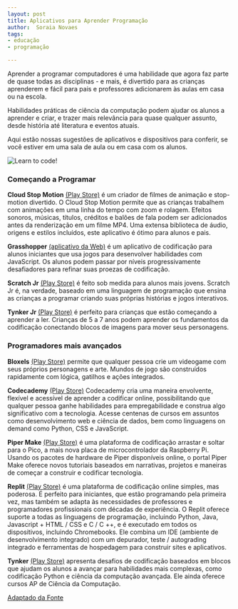 ```yaml
---
layout: post
title: Aplicativos para Aprender Programação
author:  Soraia Novaes
tags: 
- educação
- programação

---
```


Aprender a programar computadores é uma habilidade que agora faz parte de quase todas as disciplinas - e mais, é divertido para as crianças aprenderem e fácil para pais e professores adicionarem às aulas em casa ou na escola.

Habilidades práticas de ciência da computação podem ajudar os alunos a aprender e criar, e trazer mais relevância para quase qualquer assunto, desde história até literatura e eventos atuais. 

Aqui estão nossas sugestões de aplicativos e dispositivos para conferir, se você estiver em uma sala de aula ou em casa com os alunos.

![Learn to code!](https://storage.googleapis.com/gweb-uniblog-publish-prod/images/1646-GDU-Learn_to_Code_Blog_Header_.max-1000x1000.png)	

### Começando a Programar

**Cloud Stop Motion** [(Play Store)](https://play.google.com/store/apps/details?id=com.cloudstopmotion.app.twa) é um criador de filmes de animação e stop-motion divertido. O Cloud Stop Motion permite que as crianças trabalhem com animações em uma linha do tempo com zoom e rolagem. Efeitos sonoros, músicas, títulos, créditos e balões de fala podem ser adicionados antes da renderização em um filme MP4. Uma extensa biblioteca de áudio, origens e estilos incluídos, este aplicativo é ótimo para alunos e pais.

**Grasshopper** [(aplicativo da Web)](https://learn.grasshopper.app/) é um aplicativo de codificação para alunos iniciantes que usa jogos para desenvolver habilidades com JavaScript. Os alunos podem passar por níveis progressivamente desafiadores para refinar suas proezas de codificação.

**Scratch Jr** [(Play Store)](https://play.google.com/store/apps/details?id=org.scratchjr.android&hl=en_US&gl=US) é feito sob medida para alunos mais jovens. Scratch Jr é, na verdade, baseado em uma linguagem de programação que ensina as crianças a programar criando suas próprias histórias e jogos interativos. 

**Tynker Jr** [(Play Store)](https://play.google.com/store/apps/details?id=com.tynker.TynkerIconCoding) é perfeito para crianças que estão começando a aprender a ler. Crianças de 5 a 7 anos podem aprender os fundamentos da codificação conectando blocos de imagens para mover seus personagens.

### Programadores mais avançados

**Bloxels** [(Play Store)](https://play.google.com/store/apps/details?id=com.projectpixelpress.BloxelsEDU&hl=en_US&gl=US) permite que qualquer pessoa crie um videogame com seus próprios personagens e arte. Mundos de jogo são construídos rapidamente com lógica, gatilhos e ações integrados.

**Codecademy** [(Play Store)](https://play.google.com/store/apps/details?id=com.codecademy.pwa) Codecademy cria uma maneira envolvente, flexível e acessível de aprender a codificar online, possibilitando que qualquer pessoa ganhe habilidades para empregabilidade e construa algo significativo com a tecnologia. Acesse centenas de cursos em assuntos como desenvolvimento web e ciência de dados, bem como linguagens on demand como Python, CSS e JavaScript.

**Piper Make** [(Play Store)](https://play.google.com/store/apps/details?id=com.playpiper.make.twa&hl=en_US&gl=US) é uma plataforma de codificação arrastar e soltar para o Pico, a mais nova placa de microcontrolador da Raspberry Pi. Usando os pacotes de hardware de Piper disponíveis online, o portal Piper Make oferece novos tutoriais baseados em narrativas, projetos e maneiras de começar a construir e codificar tecnologia.

**Replit** [(Play Store)](https://play.google.com/store/apps/details?id=com.replit.twa) é uma plataforma de codificação online simples, mas poderosa. É perfeito para iniciantes, que estão programando pela primeira vez, mas também se adapta às necessidades de professores e programadores profissionais com décadas de experiência. O Replit oferece suporte a todas as linguagens de programação, incluindo Python, Java, Javascript + HTML / CSS e C / C ++, e é executado em todos os dispositivos, incluindo Chromebooks. Ele combina um IDE (ambiente de desenvolvimento integrado) com um depurador, teste / autograding integrado e ferramentas de hospedagem para construir sites e aplicativos.

**Tynker** [(Play Store)](https://play.google.com/store/apps/details?id=com.tynker.TynkerBlockCoding) apresenta desafios de codificação baseados em blocos que ajudam os alunos a avançar para habilidades mais complexas, como codificação Python e ciência da computação avançada. Ele ainda oferece cursos AP de Ciência da Computação.

[Adaptado da Fonte](https://blog.google/outreach-initiatives/education/learning-to-code/)